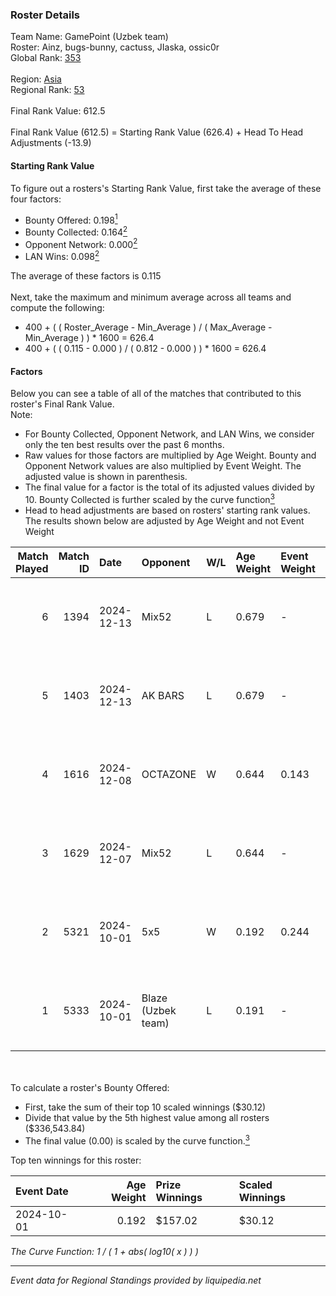 ### Roster Details<br />
Team Name: GamePoint (Uzbek team)<br />
Roster: Ainz, bugs-bunny, cactuss, JIaska, ossic0r<br />
Global Rank: [353](../../standings_global_2025_03_01.md)<br />
<br />
Region: [Asia]( ../../standings_asia_2025_03_01.md)<br />
Regional Rank: [53]( ../../standings_asia_2025_03_01.md)<br />
<br />
Final Rank Value:  612.5<br />
<br />
Final Rank Value (612.5) = Starting Rank Value (626.4) + Head To Head Adjustments (-13.9)<br />

#### Starting Rank Value<br />
To figure out a rosters's Starting Rank Value, first take the average of these four factors:<br />
- Bounty Offered: 0.198[<sup>1</sup>](#table2)
- Bounty Collected: 0.164[<sup>2</sup>](#table1)
- Opponent Network: 0.000[<sup>2</sup>](#table1)
- LAN Wins: 0.098[<sup>2</sup>](#table1)

The average of these factors is 0.115<br />
<br />
Next, take the maximum and minimum average across all teams and compute the following:<br />
- 400 + ( ( Roster_Average - Min_Average ) / ( Max_Average - Min_Average ) ) * 1600 = 626.4
- 400 + ( ( 0.115 - 0.000 ) / ( 0.812 - 0.000 ) ) * 1600 = 626.4


#### Factors<br />
Below you can see a table of all of the matches that contributed to this roster's Final Rank Value.<br />
Note:<br />

- For Bounty Collected, Opponent Network, and LAN Wins, we consider only the ten best results over the past 6 months.
- Raw values for those factors are multiplied by Age Weight. Bounty and Opponent Network values are also multiplied by Event Weight. The adjusted value is shown in parenthesis.
- The final value for a factor is the total of its adjusted values divided by 10. Bounty Collected is further scaled by the curve function[<sup>3</sup>](#curveFunction)
- Head to head adjustments are based on rosters' starting rank values. The results shown below are adjusted by Age Weight and not Event Weight
<span id="table1"></span><br />


| Match Played | Match ID | Date       | Opponent           | W/L | Age Weight | Event Weight | Bounty Collected | Opponent Network | LAN Wins  | H2H Adj. | Roster                                      |
| -: | -: | :- | :- | :- | :- | :- | :- | :- | :- | -: | :- |
|            6 |     1394 | 2024-12-13 | Mix52              | L   | 0.679      | -            | -                | -                | -         |    -7.08 | Ainz, bugs-bunny, cactuss, JIaska, ossic0r  |
|            5 |     1403 | 2024-12-13 | AK BARS            | L   | 0.679      | -            | -                | -                | -         |    -4.99 | Ainz, bugs-bunny, cactuss, JIaska, ossic0r  |
|            4 |     1616 | 2024-12-08 | OCTAZONE           | W   | 0.644      | 0.143        | 0.001 (0.000)    | 0.000 (0.000)    | 1 (0.644) |     7.21 | Ainz, bugs-bunny, cactuss, JIaska, ossic0r  |
|            3 |     1629 | 2024-12-07 | Mix52              | L   | 0.644      | -            | -                | -                | -         |    -6.95 | Ainz, bugs-bunny, cactuss, JIaska, ossic0r  |
|            2 |     5321 | 2024-10-01 | 5x5                | W   | 0.192      | 0.244        | 0.000 (0.000)    | 0.000 (0.000)    | 1 (0.192) |     1.34 | Ainz, bugs-bunny, Ingenium, JIoelL, ossic0r |
|            1 |     5333 | 2024-10-01 | Blaze (Uzbek team) | L   | 0.191      | -            | -                | -                | -         |    -3.40 | Ainz, bugs-bunny, Ingenium, JIoelL, ossic0r |

<br />
<span id="table2"></span><br />
To calculate a roster's Bounty Offered:<br />

- First, take the sum of their top 10 scaled winnings ($30.12)
- Divide that value by the 5th highest value among all rosters ($336,543.84)
- The final value (0.00) is scaled by the curve function.[<sup>3</sup>](#curveFunction)

Top ten winnings for this roster:<br />

| Event Date | Age Weight | Prize Winnings | Scaled Winnings |
| :- | -: | :- | :- |
| 2024-10-01 |      0.192 | $157.02        | $30.12          |


<span id="curveFunction"></span>_The Curve Function: 1 / ( 1 + abs( log10( x ) ) )_<br />

---
_Event data for Regional Standings provided by liquipedia.net_<br />
